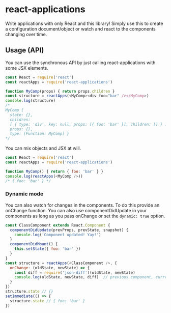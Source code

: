 # react-applications

Write applications with only React and this library! Simply use this to create a configuration document/object or watch and react to the components changing over time.

## Usage (API)

You can use the synchronous API by just calling react-applications with some JSX elements.

```js
const React = require('react')
const reactApps = require('react-applications')

function MyComp(props) { return props.children }
const structure = reactApps(<MyComp><div foo="bar" /></MyComp>)
console.log(structure)
/*
MyComp {
  state: {},
  children:
  [ { type: 'div', key: null, props: [{ foo: 'bar' }], children: [] } ],
  props: {},
  type: [Function: MyComp] }
*/
```

You can mix objects and JSX at will.

```js
const React = require('react')
const reactApps = require('react-applications')

function MyComp() { return { foo: 'bar' } }
console.log(reactApps(<MyComp />))
/* { foo: 'bar' } */
```

### Dynamic mode

You can also watch for changes in the components. To do this provide an onChange function. You can also use componentDidUpdate in your components as long as you pass onChange or set the `dynamic: true` option.

```js
const ClassComponent extends React.Component {
  componentDidUpdate(prevProps, prevState, snapshot) {
    console.log('Component updated! Yay!')
  }
  componentDidMount() {
    this.setState({ foo: 'bar' })
  }
}
const structure = reactApps(<ClassComponent />, {
  onChange: (oldState, newState) => {
    const diff = require('json-diff')(oldState, newState)
    console.log(oldState, newState, diff)  // previous component, current component, and diff between
  }
})
structure.state // {}
setImmediate(() => {
  structure.state // { foo: 'bar' }
})
```


